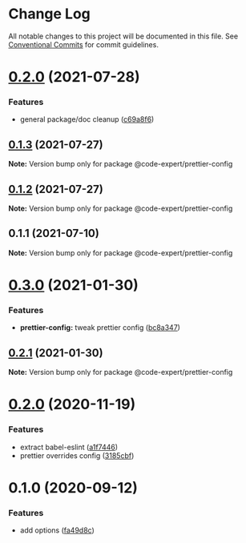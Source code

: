 # Change Log

All notable changes to this project will be documented in this file.
See [Conventional Commits](https://conventionalcommits.org) for commit guidelines.

# [0.2.0](https://github.com/CodeExpertETH/configs/compare/@code-expert/prettier-config@0.1.3...@code-expert/prettier-config@0.2.0) (2021-07-28)


### Features

* general package/doc cleanup ([c69a8f6](https://github.com/CodeExpertETH/configs/commit/c69a8f60a03531f44d7996955d48d522d9637427))





## [0.1.3](https://github.com/CodeExpertETH/configs/compare/@code-expert/prettier-config@0.1.2...@code-expert/prettier-config@0.1.3) (2021-07-27)

**Note:** Version bump only for package @code-expert/prettier-config

## [0.1.2](https://github.com/CodeExpertETH/configs/compare/@code-expert/prettier-config@0.1.1...@code-expert/prettier-config@0.1.2) (2021-07-27)

**Note:** Version bump only for package @code-expert/prettier-config

## 0.1.1 (2021-07-10)

**Note:** Version bump only for package @code-expert/prettier-config

# [0.3.0](https://github.com/CodeExpertETH/configs/compare/@code-expert/prettier-config@0.2.1...@code-expert/prettier-config@0.3.0) (2021-01-30)

### Features

- **prettier-config:** tweak prettier config ([bc8a347](https://github.com/CodeExpertETH/configs/commit/bc8a3477e92a3c8e122816e000d2cdb64e6d5009))

## [0.2.1](https://github.com/CodeExpertETH/configs/compare/@code-expert/prettier-config@0.2.0...@code-expert/prettier-config@0.2.1) (2021-01-30)

**Note:** Version bump only for package @code-expert/prettier-config

# [0.2.0](https://github.com/CodeExpertETH/configs/compare/@code-expert/prettier-config@0.1.0...@code-expert/prettier-config@0.2.0) (2020-11-19)

### Features

- extract babel-eslint ([a1f7446](https://github.com/CodeExpertETH/configs/commit/a1f744685ff7038a72a94a0efe69b28eb27d0a7e))
- prettier overrides config ([3185cbf](https://github.com/CodeExpertETH/configs/commit/3185cbf4a167796c4a702e7bc76a8193e5596551))

# 0.1.0 (2020-09-12)

### Features

- add options ([fa49d8c](https://github.com/CodeExpertETH/configs/commit/fa49d8cb38e86bc8f6be3825d0b0bd647ae474b1))

